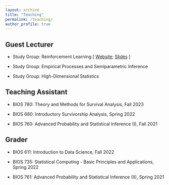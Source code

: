 ```yaml
---
layout: archive
title: "Teaching"
permalink: /teaching/
author_profile: true
---
```


## Guest Lecturer

  - Study Group: Reinforcement Learning [ [Website](https://tarheels.live/bios2021/); [Slides](/teaching/EPSI) ]

  - Study Group: Empirical Processes and Semiparametric Inference

  - Study Group: High-Dimensional Statistics

## Teaching Assistant

  - BIOS 780: Theory and Methods for Survival Analysis, Fall 2023

  - BIOS 680: Introductory Survivorship Analysis, Spring 2022

  - BIOS 760: Advanced Probability and Statistical Inference (I), Fall 2021

## Grader

  - BIOS 611: Introduction to Data Science, Fall 2022

  - BIOS 735: Statistical Computing - Basic Principles and Applications, Spring 2022

  - BIOS 761: Advanced Probability and Statistical Inference (II), Spring 2021
